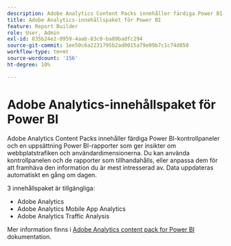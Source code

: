 ```yaml
---
description: Adobe Analytics Content Packs innehåller färdiga Power BI-kontrollpaneler och en uppsättning Power BI-rapporter som ger insikter om webbplatstrafiken och användardimensionerna. Du kan använda kontrollpanelen och de rapporter som tillhandahålls, eller anpassa dem för att framhäva den information du är mest intresserad av. Data uppdateras automatiskt en gång om dagen.
title: Adobe Analytics-innehållspaket för Power BI
feature: Report Builder
role: User, Admin
exl-id: 835b24e2-0959-4aab-83c0-ba89badfc294
source-git-commit: 1ee50c6a2231795b2ad0015a79e09b7c1c74d850
workflow-type: tm+mt
source-wordcount: '156'
ht-degree: 10%

---
```


# Adobe Analytics-innehållspaket för Power BI

Adobe Analytics Content Packs innehåller färdiga Power BI-kontrollpaneler och en uppsättning Power BI-rapporter som ger insikter om webbplatstrafiken och användardimensionerna. Du kan använda kontrollpanelen och de rapporter som tillhandahålls, eller anpassa dem för att framhäva den information du är mest intresserad av. Data uppdateras automatiskt en gång om dagen.

3 innehållspaket är tillgängliga:

* Adobe Analytics
* Adobe Analytics Mobile App Analytics
* Adobe Analytics Traffic Analysis

Mer information finns i [Adobe Analytics content pack for Power BI](https://powerbi.microsoft.com/en-us/documentation/powerbi-content-pack-adobe-analytics/) dokumentation.
